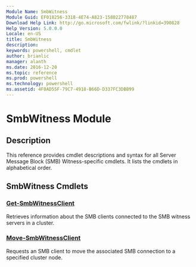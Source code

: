 ```yaml
---
Module Name: SmbWitness
Module Guid: EF018256-3318-4E74-A823-158022778487
Download Help Link: http://go.microsoft.com/fwlink/?linkid=390828
Help Version: 5.0.0.0
Locale: en-US
title: SmbWitness
description: 
keywords: powershell, cmdlet
author: brianlic
manager: alanth
ms.date: 2016-12-20
ms.topic: reference
ms.prod: powershell
ms.technology: powershell
ms.assetid: 4F0AD55F-79C7-4918-B66D-D337FC3DBB99
---
```


# SmbWitness Module
## Description
This reference provides cmdlet descriptions and syntax for all Server Message Block (SMB) Witness-specific cmdlets. It lists the cmdlets in alphabetical order.

## SmbWitness Cmdlets
### [Get-SmbWitnessClient](./Get-SmbWitnessClient.md)
Retrieves information about the SMB clients connected to the SMB witness servers in a cluster.

### [Move-SmbWitnessClient](./Move-SmbWitnessClient.md)
Requests an SMB client to move the associated SMB connection to a specified cluster node.

